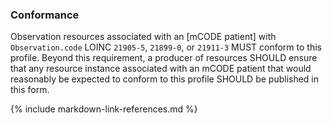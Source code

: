 ### Conformance

Observation resources associated with an [mCODE patient] with `Observation.code` LOINC `21905-5`, `21899-0`, or `21911-3` MUST conform to this profile. Beyond this requirement, a producer of resources SHOULD ensure that any resource instance associated with an mCODE patient that would reasonably be expected to conform to this profile SHOULD be published in this form.

{% include markdown-link-references.md %}